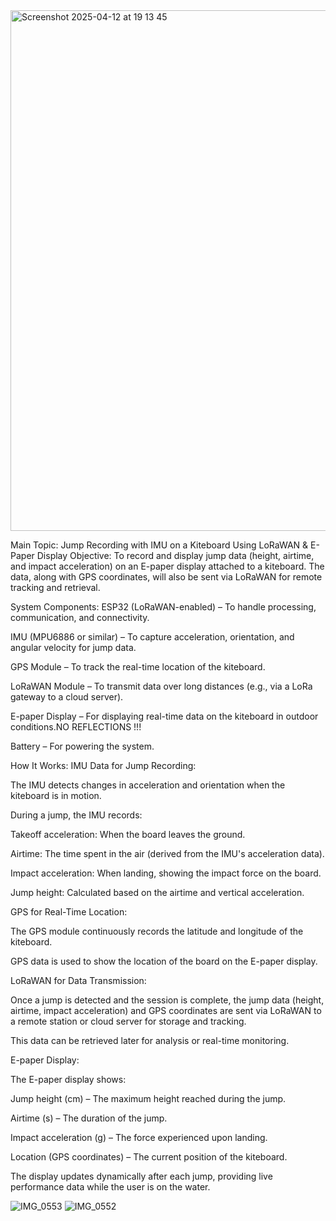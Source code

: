 

<img width="833" alt="Screenshot 2025-04-12 at 19 13 45" src="https://github.com/user-attachments/assets/b3ce92f6-f451-4f28-bc47-51dda93d49d4" />



Main Topic: Jump Recording with IMU on a Kiteboard Using LoRaWAN & E-Paper Display
Objective:
To record and display jump data (height, airtime, and impact acceleration) on an E-paper display attached to a kiteboard. The data, along with GPS coordinates, will also be sent via LoRaWAN for remote tracking and retrieval.

System Components:
ESP32 (LoRaWAN-enabled) – To handle processing, communication, and connectivity.

IMU (MPU6886 or similar) – To capture acceleration, orientation, and angular velocity for jump data.

GPS Module – To track the real-time location of the kiteboard.

LoRaWAN Module – To transmit data over long distances (e.g., via a LoRa gateway to a cloud server).

E-paper Display – For displaying real-time data on the kiteboard in outdoor conditions.NO REFLECTIONS !!!

Battery – For powering the system.

How It Works:
IMU Data for Jump Recording:

The IMU detects changes in acceleration and orientation when the kiteboard is in motion.

During a jump, the IMU records:

Takeoff acceleration: When the board leaves the ground.

Airtime: The time spent in the air (derived from the IMU's acceleration data).

Impact acceleration: When landing, showing the impact force on the board.

Jump height: Calculated based on the airtime and vertical acceleration.

GPS for Real-Time Location:

The GPS module continuously records the latitude and longitude of the kiteboard.

GPS data is used to show the location of the board on the E-paper display.

LoRaWAN for Data Transmission:

Once a jump is detected and the session is complete, the jump data (height, airtime, impact acceleration) and GPS coordinates are sent via LoRaWAN to a remote station or cloud server for storage and tracking.

This data can be retrieved later for analysis or real-time monitoring.

E-paper Display:

The E-paper display shows:

Jump height (cm) – The maximum height reached during the jump.

Airtime (s) – The duration of the jump.

Impact acceleration (g) – The force experienced upon landing.

Location (GPS coordinates) – The current position of the kiteboard.

The display updates dynamically after each jump, providing live performance data while the user is on the water.


![IMG_0553](https://github.com/user-attachments/assets/e02b7047-d51e-402c-a2ab-a63e0c1dafc9)
![IMG_0552](https://github.com/user-attachments/assets/5a632483-6bc4-437e-85e8-c9e301962c63)
